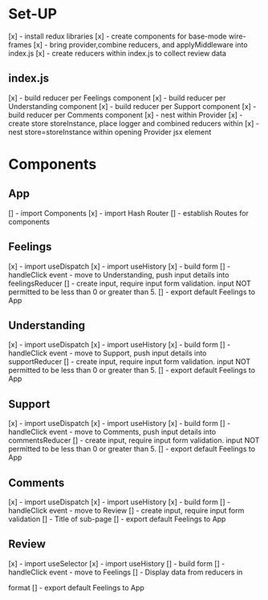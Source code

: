 # Set-UP
[x] - install redux libraries
[x] - create components for base-mode wire-frames
[x] - bring provider,combine reducers, and applyMiddleware into index.js
[x] - create reducers within index.js to collect review data

## index.js
[x] - build reducer per Feelings component
[x] - build reducer per Understanding component
[x] - build reducer per Support component
[x] - build reducer per Comments component
[x] - nest <App/> within Provider 
[x] - create store storeInstance, place logger and combined reducers within
[x] - nest store=storeInstance within opening Provider jsx element


# Components

## App
[] - import Components 
[x] - import Hash Router
[] - establish Routes for components
## Feelings
[x] - import useDispatch
[x] - import useHistory
[x] - build form 
[] - handleClick event - move to Understanding, push input details into feelingsReducer
[] - create input, require input form validation. input NOT permitted to be less than 0 or greater than 5.
[] - export default Feelings to App
## Understanding
[x] - import useDispatch
[x] - import useHistory
[x] - build form 
[] - handleClick event - move to Support, push input details into supportReducer
[] - create input, require input form validation. input NOT permitted to be less than 0 or greater than 5.
[] - export default Feelings to App
## Support
[x] - import useDispatch
[x] - import useHistory
[x] - build form 
[] - handleClick event - move to Comments, push input details into commentsReducer
[] - create input, require input form validation. input NOT permitted to be less than 0 or greater than 5.
[] - export default Feelings to App
## Comments
[x] - import useDispatch
[x] - import useHistory
[x] - build form 
[] - handleClick event - move to Review
[] - create input, require input form validation
[] - Title of sub-page
[] - export default Feelings to App 
## Review
[x] - import useSelector
[x] - import useHistory
[] - build form 
[] - handleClick event - move to Feelings
[] - Display data from reducers in <p> format
[] - export default Feelings to App
